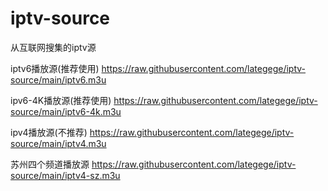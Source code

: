 # iptv-source
从互联网搜集的iptv源

iptv6播放源(推荐使用)
https://raw.githubusercontent.com/lategege/iptv-source/main/iptv6.m3u

ipv6-4K播放源(推荐使用)
https://raw.githubusercontent.com/lategege/iptv-source/main/iptv6-4k.m3u

ipv4播放源(不推荐)
https://raw.githubusercontent.com/lategege/iptv-source/main/iptv4.m3u

苏州四个频道播放源
https://raw.githubusercontent.com/lategege/iptv-source/main/iptv4-sz.m3u
